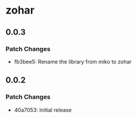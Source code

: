 # zohar

## 0.0.3

### Patch Changes

-   fb3bee5: Rename the library from miko to zohar

## 0.0.2

### Patch Changes

-   40a7053: Initial release
